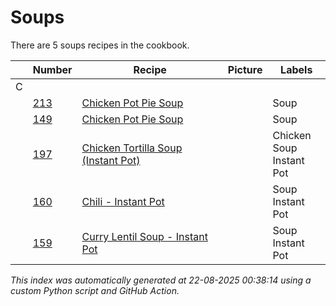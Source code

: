 # Soups

There are 5 soups recipes in the cookbook.

| |Number|Recipe|Picture|Labels|
|-|------|------|-------|------|
| C||||
||[213](https://github.com/bryanbr23/Recipes/issues/213)|[Chicken Pot Pie Soup](https://github.com/bryanbr23/Recipes/issues/213)| |Soup|
||[149](https://github.com/bryanbr23/Recipes/issues/149)|[Chicken Pot Pie Soup](https://github.com/bryanbr23/Recipes/issues/149)| |Soup|
||[197](https://github.com/bryanbr23/Recipes/issues/197)|[Chicken Tortilla Soup (Instant Pot)](https://github.com/bryanbr23/Recipes/issues/197)| |Chicken<br>Soup<br>Instant Pot|
||[160](https://github.com/bryanbr23/Recipes/issues/160)|[Chili - Instant Pot](https://github.com/bryanbr23/Recipes/issues/160)| |Soup<br>Instant Pot|
||[159](https://github.com/bryanbr23/Recipes/issues/159)|[Curry Lentil Soup - Instant Pot](https://github.com/bryanbr23/Recipes/issues/159)| |Soup<br>Instant Pot|

_This index was automatically generated at 22-08-2025 00:38:14 using a custom Python script and GitHub Action._